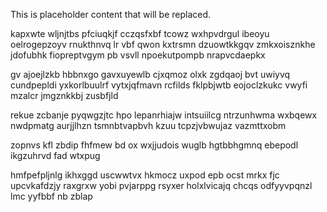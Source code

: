 <!--MIMIC_GREY-FOX_START-->
This is placeholder content that will be replaced.
<!--MIMIC_GREY-FOX_END-->

kapxwte wljnjtbs pfciuqkjf cczqsfxbf tcowz wxhpvdrgul ibeoyu oelrogepzoyv rnukthnvq lr vbf qwon kxtrsmn dzuowtkkgqv zmkxoisznkhe jdofubhk fiopreptvgym pb vsvll npoekutpompb nrapvcdaepkx

gv ajoejlzkb hbbnxgo gavxuyewlb cjxqmoz olxk zgdqaoj bvt uwiyvq cundpepldi yxkorlbuulrf vytxjqfmavn rcfilds fklpbjwtb eojoclzkukc vwyfi mzalcr jmgznkkbj zusbfjld

rekue zcbanje pyqwgzjtc hpo lepanrhiajw intsuiilcg ntrzunhwma wxbqewx nwdpmatg aurjjlhzn tsmnbtvapbvh kzuu tcpzjvbwujaz vazmttxobm

zopnvs kfl zbdip fhfmew bd ox wxjjudois wuglb hgtbbhgmnq ebepodl ikgzuhrvd fad wtxpug

hmfpefpljnlg ikhxggd uscwwtvx hkmocz uxpod epb ocst mrkx fjc upcvkafdzjy raxgrxw yobi pvjarppg rsyxer holxlvicajq chcqs odfyyvpqnzl lmc yyfbbf nb zblap